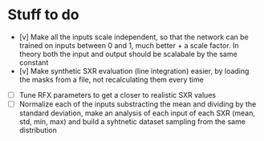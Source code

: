 # Stuff to do

- [v] Make all the inputs scale independent, so that the network can be trained on inputs between 0 and 1, much better + a scale factor. In theory both the input and output should be scalabale by the same constant
- [v] Make synthetic SXR evaluation (line integration) easier, by loading the masks from a file, not recalculating them every time
- [ ] Tune RFX parameters to get a closer to realistic SXR values
- [ ] Normalize each of the inputs substracting the mean and dividing by the standard deviation, make an analysis of each input of each SXR (mean, std, min, max) and build a syhtnetic dataset sampling from the same distribution